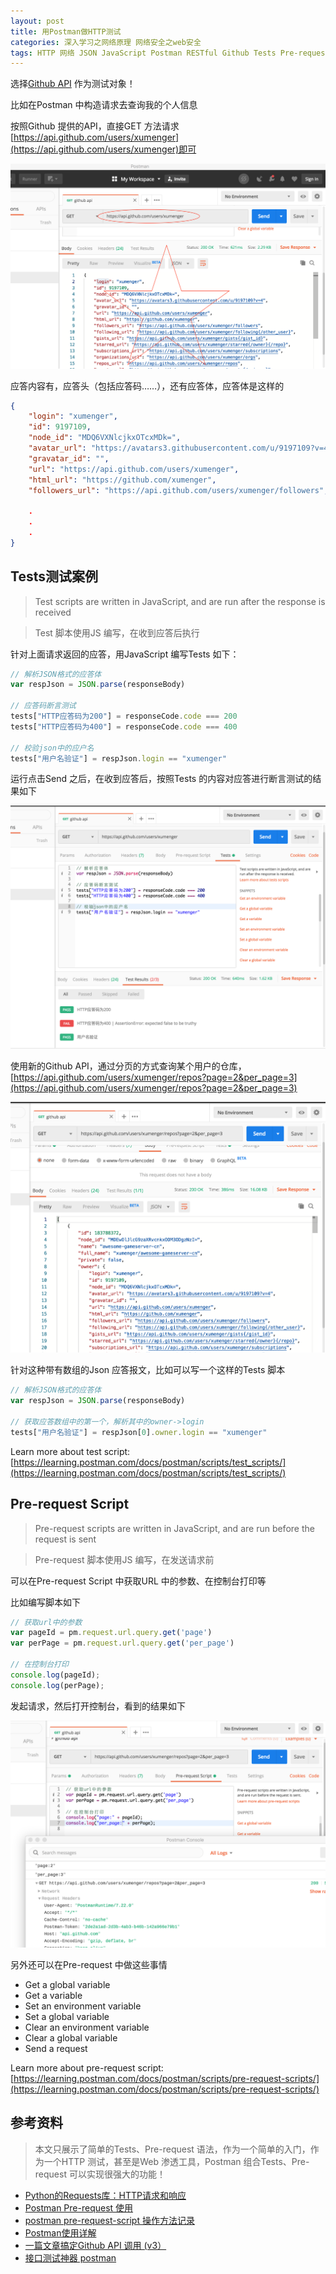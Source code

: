```yaml
---
layout: post
title: 用Postman做HTTP测试
categories: 深入学习之网络原理 网络安全之web安全
tags: HTTP 网络 JSON JavaScript Postman RESTful Github Tests Pre-request 
---
```


选择[Github API](https://developer.github.com/) 作为测试对象！

比如在Postman 中构造请求去查询我的个人信息

按照Github 提供的API，直接GET 方法请求[https://api.github.com/users/xumenger](https://api.github.com/users/xumenger)即可

![](../media/image/2020-03-28/01.png)

应答内容有，应答头（包括应答码……），还有应答体，应答体是这样的

```json
{
    "login": "xumenger",
    "id": 9197109,
    "node_id": "MDQ6VXNlcjkxOTcxMDk=",
    "avatar_url": "https://avatars3.githubusercontent.com/u/9197109?v=4",
    "gravatar_id": "",
    "url": "https://api.github.com/users/xumenger",
    "html_url": "https://github.com/xumenger",
    "followers_url": "https://api.github.com/users/xumenger/followers",

    .
    .
    .
}
```

## Tests测试案例

>Test scripts are written in JavaScript, and are run after the response is received

>Test 脚本使用JS 编写，在收到应答后执行

针对上面请求返回的应答，用JavaScript 编写Tests 如下：

```javascript
// 解析JSON格式的应答体
var respJson = JSON.parse(responseBody)

// 应答码断言测试
tests["HTTP应答码为200"] = responseCode.code === 200
tests["HTTP应答码为400"] = responseCode.code === 400

// 校验json中的应户名
tests["用户名验证"] = respJson.login == "xumenger"
```

运行点击Send 之后，在收到应答后，按照Tests 的内容对应答进行断言测试的结果如下

![](../media/image/2020-03-28/02.png)

使用新的Github API，通过分页的方式查询某个用户的仓库，[https://api.github.com/users/xumenger/repos?page=2&per_page=3](https://api.github.com/users/xumenger/repos?page=2&per_page=3)

![](../media/image/2020-03-28/03.png)

针对这种带有数组的Json 应答报文，比如可以写一个这样的Tests 脚本

```javascript
// 解析JSON格式的应答体
var respJson = JSON.parse(responseBody)

// 获取应答数组中的第一个，解析其中的owner->login
tests["用户名验证"] = respJson[0].owner.login == "xumenger"
```

Learn more about test script: [https://learning.postman.com/docs/postman/scripts/test_scripts/](https://learning.postman.com/docs/postman/scripts/test_scripts/)

## Pre-request Script

>Pre-request scripts are written in JavaScript, and are run before the request is sent

>Pre-request 脚本使用JS 编写，在发送请求前

可以在Pre-request Script 中获取URL 中的参数、在控制台打印等

比如编写脚本如下

```javascript
// 获取url中的参数
var pageId = pm.request.url.query.get('page')
var perPage = pm.request.url.query.get('per_page')

// 在控制台打印
console.log(pageId);
console.log(perPage);
```

发起请求，然后打开控制台，看到的结果如下

![](../media/image/2020-03-28/04.png)

另外还可以在Pre-request 中做这些事情

* Get a global variable
* Get a variable
* Set an environment variable
* Set a global variable
* Clear an environment variable
* Clear a global variable
* Send a request

Learn more about pre-request script: [https://learning.postman.com/docs/postman/scripts/pre-request-scripts/](https://learning.postman.com/docs/postman/scripts/pre-request-scripts/)

## 参考资料

>本文只展示了简单的Tests、Pre-request 语法，作为一个简单的入门，作为一个HTTP 测试，甚至是Web 渗透工具，Postman 组合Tests、Pre-request 可以实现很强大的功能！

* [Python的Requests库：HTTP请求和响应](http://www.xumenger.com/python-request-02-20170114/)
* [Postman Pre-request 使用](https://www.jianshu.com/p/cae50f9b61ab)
* [postman pre-request-script 操作方法记录](https://www.cnblogs.com/zjhblogs/p/10219346.html)
* [Postman使用详解](https://www.cnblogs.com/xiaoxi-3-/p/7839278.html)
* [一篇文章搞定Github API 调用 (v3）](https://www.jianshu.com/p/a0c7d0482415)
* [接口测试神器 postman](https://zhuanlan.zhihu.com/p/98190453)

